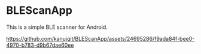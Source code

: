 # BLEScanApp

This is a simple BLE scanner for Android.




https://github.com/kanujgit/BLEScanApp/assets/24695286/f9ada84f-bee0-4970-b783-d9b67dae60ee

